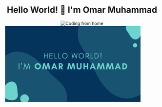 <div align="center">
  <h1>Hello World! 👋 I'm Omar Muhammad</h1>
  <img src="https://media.giphy.com/media/qgQUggAC3Pfv687qPC/giphy.gif" alt="Coding from home" height="250">
  <img align="left" src="./photos/Presentation.png" alt="Coding from home" height="250">
  <a href="https://github-readme-stats.vercel.app/api?username=Omar-Muhamad"></a>
</div>